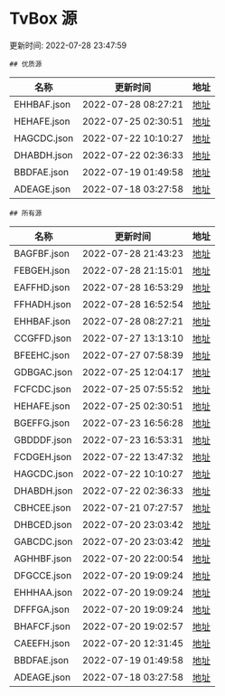 
  # TvBox 源 

更新时间: 2022-07-28 23:47:59


    ## 优质源

|   名称  | 更新时间  |地址  |
|  ----  | ----  |----  |
|  EHHBAF.json | 2022-07-28 08:27:21 |[地址](https://ghproxy.com/https://raw.githubusercontent.com/tv-player/box-source/main/SOURCES/EHHBAF.json) |
|  HEHAFE.json | 2022-07-25 02:30:51 |[地址](https://ghproxy.com/https://raw.githubusercontent.com/tv-player/box-source/main/SOURCES/HEHAFE.json) |
|  HAGCDC.json | 2022-07-22 10:10:27 |[地址](https://ghproxy.com/https://raw.githubusercontent.com/tv-player/box-source/main/SOURCES/HAGCDC.json) |
|  DHABDH.json | 2022-07-22 02:36:33 |[地址](https://ghproxy.com/https://raw.githubusercontent.com/tv-player/box-source/main/SOURCES/DHABDH.json) |
|  BBDFAE.json | 2022-07-19 01:49:58 |[地址](https://ghproxy.com/https://raw.githubusercontent.com/tv-player/box-source/main/SOURCES/BBDFAE.json) |
|  ADEAGE.json | 2022-07-18 03:27:58 |[地址](https://ghproxy.com/https://raw.githubusercontent.com/tv-player/box-source/main/SOURCES/ADEAGE.json) |
  


    ## 所有源

|   名称  | 更新时间  |地址  |
|  ----  | ----  |----  |
|  BAGFBF.json | 2022-07-28 21:43:23 |[地址](https://ghproxy.com/https://raw.githubusercontent.com/tv-player/box-source/main/SOURCES/BAGFBF.json) |
|  FEBGEH.json | 2022-07-28 21:15:01 |[地址](https://ghproxy.com/https://raw.githubusercontent.com/tv-player/box-source/main/SOURCES/FEBGEH.json) |
|  EAFFHD.json | 2022-07-28 16:53:29 |[地址](https://ghproxy.com/https://raw.githubusercontent.com/tv-player/box-source/main/SOURCES/EAFFHD.json) |
|  FFHADH.json | 2022-07-28 16:52:54 |[地址](https://ghproxy.com/https://raw.githubusercontent.com/tv-player/box-source/main/SOURCES/FFHADH.json) |
|  EHHBAF.json | 2022-07-28 08:27:21 |[地址](https://ghproxy.com/https://raw.githubusercontent.com/tv-player/box-source/main/SOURCES/EHHBAF.json) |
|  CCGFFD.json | 2022-07-27 13:13:10 |[地址](https://ghproxy.com/https://raw.githubusercontent.com/tv-player/box-source/main/SOURCES/CCGFFD.json) |
|  BFEEHC.json | 2022-07-27 07:58:39 |[地址](https://ghproxy.com/https://raw.githubusercontent.com/tv-player/box-source/main/SOURCES/BFEEHC.json) |
|  GDBGAC.json | 2022-07-25 12:04:17 |[地址](https://ghproxy.com/https://raw.githubusercontent.com/tv-player/box-source/main/SOURCES/GDBGAC.json) |
|  FCFCDC.json | 2022-07-25 07:55:52 |[地址](https://ghproxy.com/https://raw.githubusercontent.com/tv-player/box-source/main/SOURCES/FCFCDC.json) |
|  HEHAFE.json | 2022-07-25 02:30:51 |[地址](https://ghproxy.com/https://raw.githubusercontent.com/tv-player/box-source/main/SOURCES/HEHAFE.json) |
|  BGEFFG.json | 2022-07-23 16:56:28 |[地址](https://ghproxy.com/https://raw.githubusercontent.com/tv-player/box-source/main/SOURCES/BGEFFG.json) |
|  GBDDDF.json | 2022-07-23 16:53:31 |[地址](https://ghproxy.com/https://raw.githubusercontent.com/tv-player/box-source/main/SOURCES/GBDDDF.json) |
|  FCDGEH.json | 2022-07-22 13:47:32 |[地址](https://ghproxy.com/https://raw.githubusercontent.com/tv-player/box-source/main/SOURCES/FCDGEH.json) |
|  HAGCDC.json | 2022-07-22 10:10:27 |[地址](https://ghproxy.com/https://raw.githubusercontent.com/tv-player/box-source/main/SOURCES/HAGCDC.json) |
|  DHABDH.json | 2022-07-22 02:36:33 |[地址](https://ghproxy.com/https://raw.githubusercontent.com/tv-player/box-source/main/SOURCES/DHABDH.json) |
|  CBHCEE.json | 2022-07-21 07:27:57 |[地址](https://ghproxy.com/https://raw.githubusercontent.com/tv-player/box-source/main/SOURCES/CBHCEE.json) |
|  DHBCED.json | 2022-07-20 23:03:42 |[地址](https://ghproxy.com/https://raw.githubusercontent.com/tv-player/box-source/main/SOURCES/DHBCED.json) |
|  GABCDC.json | 2022-07-20 23:03:42 |[地址](https://ghproxy.com/https://raw.githubusercontent.com/tv-player/box-source/main/SOURCES/GABCDC.json) |
|  AGHHBF.json | 2022-07-20 22:00:54 |[地址](https://ghproxy.com/https://raw.githubusercontent.com/tv-player/box-source/main/SOURCES/AGHHBF.json) |
|  DFGCCE.json | 2022-07-20 19:09:24 |[地址](https://ghproxy.com/https://raw.githubusercontent.com/tv-player/box-source/main/SOURCES/DFGCCE.json) |
|  EHHHAA.json | 2022-07-20 19:09:24 |[地址](https://ghproxy.com/https://raw.githubusercontent.com/tv-player/box-source/main/SOURCES/EHHHAA.json) |
|  DFFFGA.json | 2022-07-20 19:09:24 |[地址](https://ghproxy.com/https://raw.githubusercontent.com/tv-player/box-source/main/SOURCES/DFFFGA.json) |
|  BHAFCF.json | 2022-07-20 19:02:57 |[地址](https://ghproxy.com/https://raw.githubusercontent.com/tv-player/box-source/main/SOURCES/BHAFCF.json) |
|  CAEEFH.json | 2022-07-20 12:31:45 |[地址](https://ghproxy.com/https://raw.githubusercontent.com/tv-player/box-source/main/SOURCES/CAEEFH.json) |
|  BBDFAE.json | 2022-07-19 01:49:58 |[地址](https://ghproxy.com/https://raw.githubusercontent.com/tv-player/box-source/main/SOURCES/BBDFAE.json) |
|  ADEAGE.json | 2022-07-18 03:27:58 |[地址](https://ghproxy.com/https://raw.githubusercontent.com/tv-player/box-source/main/SOURCES/ADEAGE.json) |
  
  